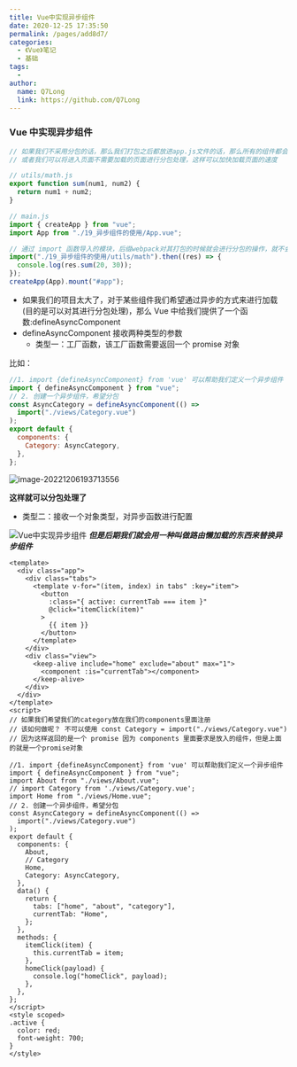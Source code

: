 ```yaml
---
title: Vue中实现异步组件
date: 2020-12-25 17:35:50
permalink: /pages/add8d7/
categories:
  - 《Vue》笔记
  - 基础
tags:
  -
author:
  name: Q7Long
  link: https://github.com/Q7Long
---
```


### Vue 中实现异步组件

```js
// 如果我们不采用分包的话，那么我们打包之后都放进app.js文件的话，那么所有的组件都会存入 app.js 中，那么这个 app.js 就会越来越大
// 或者我们可以将进入页面不需要加载的页面进行分包处理，这样可以加快加载页面的速度
```

```js
// utils/math.js
export function sum(num1, num2) {
  return num1 + num2;
}
```

```js
// main.js
import { createApp } from "vue";
import App from "./19_异步组件的使用/App.vue";

// 通过 import 函数导入的模块，后缀webpack对其打包的时候就会进行分包的操作，就不会打包到app.js中
import("./19_异步组件的使用/utils/math").then((res) => {
  console.log(res.sum(20, 30));
});
createApp(App).mount("#app");
```

- 如果我们的项目太大了，对于某些组件我们希望通过异步的方式来进行加载(目的是可以对其进行分包处理)，那么 Vue 中给我们提供了一个函数:defineAsyncComponent
- defineAsyncComponent 接收两种类型的参数
  - 类型一：工厂函数，该工厂函数需要返回一个 promise 对象

比如：

```javascript
//1. import {defineAsyncComponent} from 'vue' 可以帮助我们定义一个异步组件
import { defineAsyncComponent } from "vue";
// 2. 创建一个异步组件，希望分包
const AsyncCategory = defineAsyncComponent(() =>
  import("./views/Category.vue")
);
export default {
  components: {
    Category: AsyncCategory,
  },
};
```

![image-20221206193713556](http://www.zhangqilong.cn/img/qlBlog_images/Vue%E5%9F%BA%E7%A1%80/19_Vue%E4%B8%AD%E5%AE%9E%E7%8E%B0%E5%BC%82%E6%AD%A5%E7%BB%84%E4%BB%B6.assets/image-20221206193713556.png)

**这样就可以分包处理了**

- 类型二：接收一个对象类型，对异步函数进行配置

![Vue中实现异步组件](http://www.zhangqilong.cn/img/qlBlog_images/Vue%E5%9F%BA%E7%A1%80/19_Vue%E4%B8%AD%E5%AE%9E%E7%8E%B0%E5%BC%82%E6%AD%A5%E7%BB%84%E4%BB%B6.assets/Vue%E4%B8%AD%E5%AE%9E%E7%8E%B0%E5%BC%82%E6%AD%A5%E7%BB%84%E4%BB%B6.png)
**_但是后期我们就会用一种叫做路由懒加载的东西来替换异步组件_**

```vue
<template>
  <div class="app">
    <div class="tabs">
      <template v-for="(item, index) in tabs" :key="item">
        <button
          :class="{ active: currentTab === item }"
          @click="itemClick(item)"
        >
          {{ item }}
        </button>
      </template>
    </div>
    <div class="view">
      <keep-alive include="home" exclude="about" max="1">
        <component :is="currentTab"></component>
      </keep-alive>
    </div>
  </div>
</template>
<script>
// 如果我们希望我们的category放在我们的components里面注册
// 该如何做呢？ 不可以使用 const Category = import("./views/Category.vue")
// 因为这样返回的是一个 promise 因为 components 里面要求是放入的组件，但是上面的就是一个promise对象

//1. import {defineAsyncComponent} from 'vue' 可以帮助我们定义一个异步组件
import { defineAsyncComponent } from "vue";
import About from "./views/About.vue";
// import Category from './views/Category.vue';
import Home from "./views/Home.vue";
// 2. 创建一个异步组件，希望分包
const AsyncCategory = defineAsyncComponent(() =>
  import("./views/Category.vue")
);
export default {
  components: {
    About,
    // Category
    Home,
    Category: AsyncCategory,
  },
  data() {
    return {
      tabs: ["home", "about", "category"],
      currentTab: "Home",
    };
  },
  methods: {
    itemClick(item) {
      this.currentTab = item;
    },
    homeClick(payload) {
      console.log("homeClick", payload);
    },
  },
};
</script>
<style scoped>
.active {
  color: red;
  font-weight: 700;
}
</style>
```
